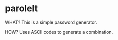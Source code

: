 # paroleIt

WHAT?
This is a simple password generator.

HOW?
Uses ASCII codes to generate a combination.
